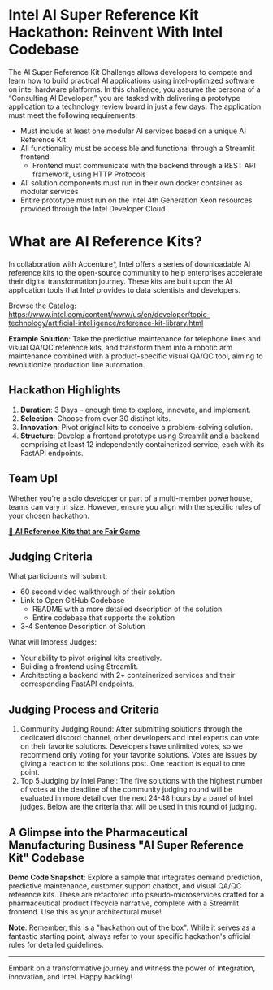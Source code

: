 # Intel AI Super Reference Kit Hackathon: Reinvent With Intel Codebase

The AI Super Reference Kit Challenge allows developers to compete and learn how to build practical AI applications using intel-optimized software on intel hardware platforms.  In this challenge, you assume the persona of a “Consulting AI Developer,” you are tasked with delivering a prototype application to a technology review board in just a few days.  The application must meet the following requirements:
- Must include at least one modular AI services based on a unique AI Reference Kit
- All functionality must be accessible and functional through a Streamlit frontend
  - Frontend must communicate with the backend through a REST API framework, using HTTP Protocols
- All solution components must run in their own docker container as modular services
- Entire prototype must run on the Intel 4th Generation Xeon resources provided through the Intel Developer Cloud

# What are AI Reference Kits? 
In collaboration with Accenture*, Intel offers a series of downloadable AI reference kits to the open-source community to help enterprises accelerate their digital transformation journey. These kits are built upon the AI application tools that Intel provides to data scientists and developers.

Browse the Catalog: https://www.intel.com/content/www/us/en/developer/topic-technology/artificial-intelligence/reference-kit-library.html

**Example Solution**: Take the predictive maintenance for telephone lines and visual QA/QC reference kits, and transform them into a robotic arm maintenance combined with a product-specific visual QA/QC tool, aiming to revolutionize production line automation.

## Hackathon Highlights

1. **Duration**: 3 Days – enough time to explore, innovate, and implement.
2. **Selection**: Choose from over 30 distinct kits.
3. **Innovation**: Pivot original kits to conceive a problem-solving solution.
4. **Structure**: Develop a frontend prototype using Streamlit and a backend comprising at least 12 independently containerized service, each with its FastAPI endpoints.

## Team Up!

Whether you're a solo developer or part of a multi-member powerhouse, teams can vary in size. However, ensure you align with the specific rules of your chosen hackathon.

[🔗 **AI Reference Kits that are Fair Game**](https://www.intel.com/content/www/us/en/developer/topic-technology/artificial-intelligence/reference-kit-library.html)

## Judging Criteria

What participants will submit:
- 60 second video walkthrough of their solution
- Link to Open GitHub Codebase
    - README with a more detailed dsecription of the solution
    - Entire codebase that supports the solution
- 3-4 Sentence Description of Solution

What will Impress Judges:
- Your ability to pivot original kits creatively.
- Building a frontend using Streamlit.
- Architecting a backend with 2+ containerized services and their corresponding FastAPI endpoints.

## Judging Process and Criteria

1. Community Judging Round: After submitting solutions through the dedicated discord channel, other developers and intel experts can vote on their favorite solutions. Developers have unlimited votes, so we recommend only voting for your favorite solutions. Votes are issues by giving a reaction to the solutions post. One reaction is equal to one point.
2. Top 5 Judging by Intel Panel: The five solutions with the highest number of votes at the deadline of the community judging round will be evaluated in more detail over the next 24-48 hours by a panel of Intel judges. Below are the criteria that will be used in this round of judging.

## A Glimpse into the Pharmaceutical Manufacturing Business "AI Super Reference Kit" Codebase

**Demo Code Snapshot**: Explore a sample that integrates demand prediction, predictive maintenance, customer support chatbot, and visual QA/QC reference kits. These are refactored into pseudo-microservices crafted for a pharmaceutical product lifecycle narrative, complete with a Streamlit frontend. Use this as your architectural muse!

**Note**: Remember, this is a "hackathon out of the box". While it serves as a fantastic starting point, always refer to your specific hackathon's official rules for detailed guidelines.

---

Embark on a transformative journey and witness the power of integration, innovation, and Intel. Happy hacking!
